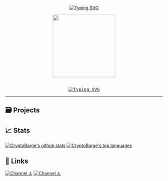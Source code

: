 <div align="center">

  <!-- Typing SVG by DenverCoder1 - https://github.com/DenverCoder1/readme-typing-svg -->
  [![Typing SVG](https://readme-typing-svg.demolab.com?font=Comfortaa&size=30&duration=1&pause=983&color=E2E2E2&center=true&vCenter=true&repeat=false&width=435&lines=Welcome+to+CryptoBarge)](https://git.io/typing-svg)

  <!--Crédit https://www.pinterest.com/pin/303993043609738994/-->
  <img src="https://i.pinimg.com/originals/71/a4/0b/71a40bd9fa5a833d5885e8cac418bff2.gif" width="200"><br><br>

<kbd>
    <a style="border:5px white" border="5px white" href="https://git.io/typing-svg">
        <img src="https://readme-typing-svg.demolab.com?font=Josefin+Sans&size=30&duration=3500&pause=750&color=72C9E4&center=true&vCenter=true&width=435&lines=+DePIN+software+by+JavaScript;+From+Grass+to+Bless" alt="Typing SVG" />
    </a>
</kbd>
</div>

___

## 🗃 Projects

<div align="left">

</div>

## 📈 Stats

<div align="left">
<a href="https://github.com/anuraghazra/github-readme-stats"><img align="center" src="https://github-readme-stats.vercel.app/api?username=CryptoBarge&theme=react&hide_border=true&show_icons=true&rank_icon=github&show=reviews,discussions_started,discussions_answered" alt="CryptoBarge's github stats"/></a>
<a href="https://github.com/anuraghazra/github-readme-stats"><img align="center" src="https://github-readme-stats.vercel.app/api/top-langs/?username=CryptoBarge&theme=react&hide_border=true&layout=compact" alt="CryptoBarge's top languages"/></a>
</div>

## 🔗 Links
<div align="left">

[![Channel ⚓](https://img.shields.io/badge/Crypto$БАРЖА_|_Subscribe_⚓-5B00FF?style=for-the-badge&logo=telegram&logoColor=white)](https://t.me/BargeCrypto)
[![Channel ⚓](https://img.shields.io/badge/Crypto$БАРЖА_|_Chat_💬-5B00FF?style=for-the-badge&logo=telegram&logoColor=white)](https://t.me/+nbpTp74UTnVmMmM6)

</div>
